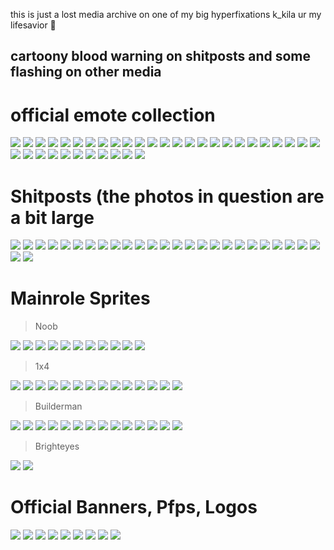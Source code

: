 this is just a lost media archive on one of my big hyperfixations
k_kila ur my lifesavior 🙏

## cartoony blood warning on shitposts and some flashing on other media

# official emote collection

![](https://files.catbox.moe/t69018.png) ![](https://files.catbox.moe/gk3tn9.png) ![](https://files.catbox.moe/ry190m.png) ![](https://files.catbox.moe/e4js6b.png) ![](https://files.catbox.moe/revltd.png) ![](https://files.catbox.moe/h656os.png) ![](https://files.catbox.moe/2vjpyl.png) ![](https://files.catbox.moe/r013fk.png) ![](https://files.catbox.moe/lgmsji.png) ![](https://files.catbox.moe/xsilcs.png) ![](https://files.catbox.moe/8ea0y7.png) ![](https://files.catbox.moe/pvff1h.png) ![](https://files.catbox.moe/rcthip.png) ![](https://files.catbox.moe/eldecy.png) ![](https://files.catbox.moe/fr7ej8.png) ![](https://files.catbox.moe/xtmgfv.png) ![](https://files.catbox.moe/16hobw.png) ![](https://files.catbox.moe/7zncnb.png) ![](https://files.catbox.moe/lp97vv.png) ![](https://files.catbox.moe/qlsq5m.png) ![](https://files.catbox.moe/mg1n8v.gif) ![](https://files.catbox.moe/6y4blu.png) ![](https://files.catbox.moe/4ohuf5.png) ![](https://files.catbox.moe/2k6yod.png) ![](https://files.catbox.moe/9vkiyj.png) ![](https://files.catbox.moe/41q9px.png) ![](https://files.catbox.moe/zssiis.png) ![](https://files.catbox.moe/h71cmw.png) ![](https://files.catbox.moe/m1ovss.png) ![](https://files.catbox.moe/3b0inj.png) ![](https://files.catbox.moe/555w36.png) ![](https://files.catbox.moe/l4kt5q.png) ![](https://files.catbox.moe/6chjpe.png) ![](https://files.catbox.moe/mahysy.png) ![](https://files.catbox.moe/imqrm9.png) ![](https://files.catbox.moe/2wmqcy.png)

# Shitposts (the photos in question are a bit large

![](https://files.catbox.moe/fjqjtq.png) ![](https://files.catbox.moe/vinodz.png) ![](https://files.catbox.moe/j4rb9h.png) ![](https://files.catbox.moe/2rjj13.png) ![](https://files.catbox.moe/xufek7.png) ![](https://files.catbox.moe/84h25o.png) ![](https://files.catbox.moe/jc3xjq.png) ![](https://files.catbox.moe/wfgcsf.png) ![](https://files.catbox.moe/kcw0gj.png) ![](https://files.catbox.moe/glc7da.png) ![](https://files.catbox.moe/jjek38.png) ![](https://files.catbox.moe/6zw1bn.png) ![](https://files.catbox.moe/u4irwh.png) ![](https://files.catbox.moe/gnn0wb.png) ![](https://files.catbox.moe/a15g9l.png) ![](https://files.catbox.moe/1uyv8q.png) ![](https://files.catbox.moe/tkr8nf.png) ![](https://files.catbox.moe/drbpxb.png) ![](https://files.catbox.moe/5knu82.png) ![](https://files.catbox.moe/thuqg7.png) ![](https://files.catbox.moe/o4b8wr.png) ![](https://files.catbox.moe/mhz11b.png) ![](https://files.catbox.moe/eltud4.png) ![](https://files.catbox.moe/k1f0jp.png) ![](https://files.catbox.moe/2a41e7.png) ![](https://files.catbox.moe/t1g48f.png) ![](https://files.catbox.moe/awwz83.png)

# Mainrole Sprites


> Noob

![](https://files.catbox.moe/t1s0ec.png) ![](https://files.catbox.moe/j486vu.png) ![](https://files.catbox.moe/kp2255.png) ![](https://files.catbox.moe/v4ltlh.png) ![](https://files.catbox.moe/cezc96.png) ![](https://files.catbox.moe/m45v5n.png) ![](https://files.catbox.moe/m45v5n.png) ![](https://files.catbox.moe/06vwx0.gif) ![](https://files.catbox.moe/blpohi.png) ![](https://files.catbox.moe/it2cek.png) ![](https://files.catbox.moe/l9asyt.png)

> 1x4

![](https://files.catbox.moe/7app9w.png) ![](https://files.catbox.moe/w7fho9.png) ![](https://files.catbox.moe/ddlaiw.gif) ![](https://files.catbox.moe/3a8abj.png) ![](https://files.catbox.moe/nfqqjj.png) ![](https://files.catbox.moe/dbkja7.png) ![](https://files.catbox.moe/onrkny.png) ![](https://files.catbox.moe/ws34yo.gif) ![](https://files.catbox.moe/fee5zw.png) ![](https://files.catbox.moe/d3p3ix.png) ![](https://files.catbox.moe/9dv55b.gif) ![](https://files.catbox.moe/zv37lg.png) ![](https://files.catbox.moe/er9uem.png) ![](https://files.catbox.moe/ggevci.png) 

> Builderman

![](https://files.catbox.moe/2q6kje.png) ![](https://files.catbox.moe/b9ob8v.png) ![](https://files.catbox.moe/xqncur.png) ![](https://files.catbox.moe/gf3jxl.png) ![](https://files.catbox.moe/0o3kck.png) ![](https://files.catbox.moe/od9tk9.png) ![](https://files.catbox.moe/ova8ew.gif) ![](https://files.catbox.moe/h1g5qd.png) ![](https://files.catbox.moe/sqmec9.png) ![](https://files.catbox.moe/1hwa8w.png) ![](https://files.catbox.moe/499xug.gif) ![](https://files.catbox.moe/hcdan8.png) ![](https://files.catbox.moe/h224xr.png) ![](https://files.catbox.moe/gsy4i7.png)

> Brighteyes

![](https://files.catbox.moe/dkev15.png) ![](https://files.catbox.moe/5e5v8g.png)


# Official Banners, Pfps, Logos

![](https://files.catbox.moe/vcivr2.png) ![](https://files.catbox.moe/2vc2gw.png) ![](https://files.catbox.moe/snxfsl.png) ![](https://files.catbox.moe/t0hcwb.png) ![](https://files.catbox.moe/r0puds.png) ![](https://files.catbox.moe/yni0e1.png) ![](https://files.catbox.moe/8mjtku.png) ![](https://files.catbox.moe/59sjdc.gif) ![](https://files.catbox.moe/4w6jmz.png)
